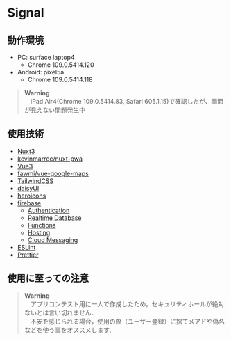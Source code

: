 # Signal


## 動作環境

- PC: surface laptop4
    - Chrome 109.0.5414.120
- Android: pixel5a 
    - Chrome 109.0.5414.118

> **Warning**  
> 　iPad Air4(Chrome 109.0.5414.83, Safari 605.1.15)で確認したが、画面が見えない問題発生中

## 使用技術

- [Nuxt3](https://nuxt.com, "Nuxt3")
- [kevinmarrec/nuxt-pwa](https://github.com/kevinmarrec/nuxt-pwa-module, "kevinmarrec/nuxt-pwa")
- [Vue3](https://v3.ja.vuejs.org, "Vue3")
- [fawmi/vue-google-maps](https://github.com/fawmi/vue-google-maps, "fawmi/vue-google-maps")
- [TailwindCSS](https://tailwindcss.com, "TailwindCSS")
- [daisyUI](https://daisyui.com, "daisyUI")
- [heroicons](https://heroicons.com, "heroicons")
- [firebase](https://firebase.google.com, "firebase")
    - [Authentication](https://firebase.google.com/docs/auth, "Authentication")
    - [Realtime Database](https://firebase.google.com/docs/database, "Realtime Database")
    - [Functions](https://firebase.google.com/docs/functions, "Functions")
    - [Hosting](https://firebase.google.com/docs/hosting, "Hosting")
    - [Cloud Messaging](https://firebase.google.com/docs/cloud-messaging, "Cloud Messaging")
- [ESLint](https://eslint.org/, "ESLint")
- [Prettier](https://prettier.io/, "Prettier")

## 使用に至っての注意

> **Warning**  
> 　アプリコンテスト用に一人で作成したため，セキュリティホールが絶対ないとは言い切れません．  
> 　不安を感じられる場合，使用の際（ユーザー登録）に捨てメアドや偽名などを使う事をオススメします.